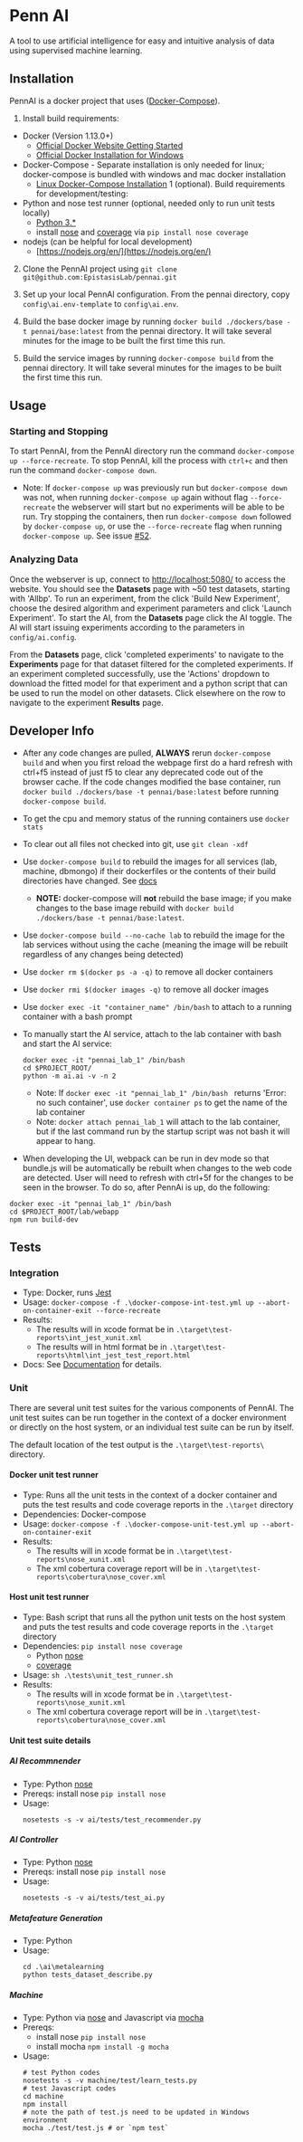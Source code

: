 # Penn AI
A tool to use artificial intelligence for easy and intuitive analysis of data using supervised machine learning.


## Installation
PennAI is a docker project that uses ([Docker-Compose](https://docs.docker.com/compose/)).

1. Install build requirements:
  - Docker (Version 1.13.0+)
  	- [Official Docker Website Getting Started](https://docs.docker.com/engine/getstarted/step_one/)
	- [Official Docker Installation for Windows](https://docs.docker.com/docker-for-windows/install/)
  - Docker-Compose - Separate installation is only needed for linux; docker-compose is bundled with windows and mac docker installation
  	- [Linux Docker-Compose Installation](https://docs.docker.com/compose/install/)
1 (optional). Build requirements for development/testing:
  - Python and nose test runner (optional, needed only to run unit tests locally)
  	- [Python 3.* ](https://www.python.org/downloads/)
  	- install [nose](https://pypi.org/project/nose/) and [coverage](https://nose.readthedocs.io/en/latest/plugins/cover.html) via `pip install nose coverage`
  - nodejs (can be helpful for local development)
  	- [https://nodejs.org/en/](https://nodejs.org/en/)

2. Clone the PennAI project using `git clone git@github.com:EpistasisLab/pennai.git`


3. Set up your local PennAI configuration. From the pennai directory, copy `config\ai.env-template` to `config\ai.env`.


4. Build the base docker image by running `docker build ./dockers/base -t pennai/base:latest` from the pennai directory.  It will take several minutes for the image to be built the first time this run.  

5. Build the service images by running `docker-compose build` from the pennai directory.  It will take several minutes for the images to be built the first time this run.

## Usage
### Starting and Stopping ###
To start PennAI, from the PennAI directory run the command `docker-compose up --force-recreate`.  To stop PennAI, kill the process with `ctrl+c` and then run the command `docker-compose down`.

- Note: If `docker-compose up` was previously run but `docker-compose down` was not, when running `docker-compose up` again without flag `--force-recreate` the webserver will start but no experiments will be able to be run.  Try stopping the containers, then run `docker-compose down` followed by `docker-compose up`, or use the `--force-recreate` flag when running `docker-compose up`.  See issue [#52](https://github.com/EpistasisLab/pennai/issues/52).

### Analyzing Data ###
Once the webserver is up, connect to <http://localhost:5080/> to access the website.  You should see the **Datasets** page with ~50 test datasets, starting with 'Allbp'.  To run an experiment, from the click 'Build New Experiment', choose the desired algorithm and experiment parameters and click 'Launch Experiment'.  To start the AI, from the **Datasets** page click the AI toggle.  The AI will start issuing experiments according to the parameters in `config/ai.config`.

From the **Datasets** page, click 'completed experiments' to navigate to the **Experiments** page for that dataset filtered for the completed experiments.  If an experiment completed successfully, use the 'Actions' dropdown to download the fitted model for that experiment and a python script that can be used to run the model on other datasets.  Click elsewhere on the row to navigate to the experiment **Results** page.


## Developer Info
-  After any code changes are pulled, **ALWAYS** rerun `docker-compose build` and when you first reload the webpage first do a hard refresh with ctrl+f5 instead of just f5 to clear any deprecated code out of the browser cache.  If the code changes modified the base container, run `docker build ./dockers/base -t pennai/base:latest` before running `docker-compose build`.
- To get the cpu and memory status of the running containers use `docker stats`
- To clear out all files not checked into git, use `git clean -xdf`
- Use `docker-compose build` to rebuild the images for all services (lab, machine, dbmongo) if their dockerfiles or the contents of their build directories have changed. See [docs](https://docs.docker.com/compose/reference/build/)
	- **NOTE:** docker-compose will **not** rebuild the base image; if you make changes to the base image rebuild with `docker build ./dockers/base -t pennai/base:latest`.
- Use `docker-compose build --no-cache lab` to rebuild the image for the lab services without using the cache (meaning the image will be rebuilt regardless of any changes being detected)
- Use `docker rm $(docker ps -a -q)` to remove all docker containers
- Use `docker rmi $(docker images -q)` to remove all docker images
- Use `docker exec -it "container_name" /bin/bash` to attach to a running container with a bash prompt
- To manually start the AI service, attach to the lab container with bash and start the AI service:

  ```
  docker exec -it "pennai_lab_1" /bin/bash
  cd $PROJECT_ROOT/
  python -m ai.ai -v -n 2
  ```
	- Note: If `docker exec -it "pennai_lab_1" /bin/bash ` returns 'Error: no such container', use `docker container ps` to get the name of the lab container
	- Note: `docker attach pennai_lab_1` will attach to the lab container, but if the last command run by the startup script was not bash it will appear to hang.
- When developing the UI, webpack can be run in dev mode so that bundle.js will be automatically be rebuilt when changes to the web code are detected.  User will need to refresh with ctrl+5f for the changes to be seen in the browser.  To do so, after PennAi is up, do the following:
```
docker exec -it "pennai_lab_1" /bin/bash
cd $PROJECT_ROOT/lab/webapp
npm run build-dev
```


## Tests

### Integration
- Type: Docker, runs [Jest](https://jestjs.io/)
- Usage: `docker-compose -f .\docker-compose-int-test.yml up --abort-on-container-exit --force-recreate`
- Results: 
	- The results will in xcode format be in `.\target\test-reports\int_jest_xunit.xml`
	- The results will in html format be in `.\target\test-reports\html\int_jest_test_report.html`
- Docs: See [Documentation](https://github.com/EpistasisLab/pennai/blob/pennai_lite/tests/integration/readme.md) for details.


### Unit
There are several unit test suites for the various components of PennAI.  The unit test suites can be run together in the context of a docker environment or directly on the host system, or an individual test suite can be run by itself.

The default location of the test output is the `.\target\test-reports\` directory.

#### Docker unit test runner
- Type: Runs all the unit tests in the context of a docker container and puts the test results and code coverage reports in the `.\target` directory
- Dependencies: Docker-compose
- Usage: `docker-compose -f .\docker-compose-unit-test.yml up --abort-on-container-exit`
- Results:
	- The results will in xcode format be in `.\target\test-reports\nose_xunit.xml`
	- The xml cobertura coverage report will be in `.\target\test-reports\cobertura\nose_cover.xml`

#### Host unit test runner
- Type: Bash script that runs all the python unit tests on the host system and puts the test results and code coverage reports in the `.\target` directory
- Dependencies: `pip install nose coverage`
	- Python [nose](https://pypi.org/project/nose/)
	- [coverage](https://nose.readthedocs.io/en/latest/plugins/cover.html)
- Usage: `sh .\tests\unit_test_runner.sh`
- Results:
	- The results will in xcode format be in `.\target\test-reports\nose_xunit.xml`
	- The xml cobertura coverage report will be in `.\target\test-reports\cobertura\nose_cover.xml`


#### Unit test suite details
##### AI Recommnender
- Type: Python [nose](https://pypi.org/project/nose/)
- Prereqs: install nose `pip install nose`
- Usage:
	```
	nosetests -s -v ai/tests/test_recommender.py
	```

##### AI Controller
- Type: Python [nose](https://pypi.org/project/nose/)
- Prereqs: install nose `pip install nose`
- Usage:
	```
	nosetests -s -v ai/tests/test_ai.py
	```

##### Metafeature Generation
- Type: Python
- Usage:
	```
	cd .\ai\metalearning
	python tests_dataset_describe.py
	```

##### Machine
- Type: Python via [nose](https://pypi.org/project/nose/) and Javascript via [mocha](https://mochajs.org/)
- Prereqs:
    - install nose `pip install nose`
    - install mocha `npm install -g mocha`
- Usage:
	```
  # test Python codes
	nosetests -s -v machine/test/learn_tests.py
  # test Javascript codes
  cd machine
  npm install
  # note the path of test.js need to be updated in Windows environment
  mocha ./test/test.js # or `npm test`
	```
